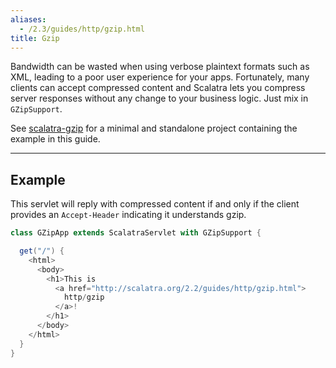 ```yaml
---
aliases:
  - /2.3/guides/http/gzip.html
title: Gzip
---
```


Bandwidth can be wasted when using verbose plaintext formats such as XML, leading
to a poor user experience for your apps.
Fortunately, many clients can accept compressed content and Scalatra lets you
compress server responses without any change to your business logic.
Just mix in `GZipSupport`.

<div class="alert alert-info">
  <span class="badge badge-info"><i class="icon-flag icon-white"></i></span>
  See
  <a href="{{site.examples}}http/scalatra-gzip">scalatra-gzip</a>
  for a minimal and standalone project containing the example in this guide.
</div>

---

## Example

This servlet will reply with compressed content if and only if the client provides
an `Accept-Header` indicating it understands gzip.

```scala
class GZipApp extends ScalatraServlet with GZipSupport {

  get("/") {
    <html>
      <body>
        <h1>This is
          <a href="http://scalatra.org/2.2/guides/http/gzip.html">
            http/gzip
          </a>!
        </h1>
      </body>
    </html>
  }
}
```
